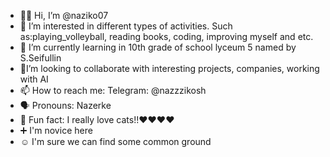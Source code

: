- 🖐🏻 Hi, I’m @naziko07
- 🔎 I’m interested in different types of activities. Such as:playing_volleyball, reading books, coding,  improving myself and etc.
- 🌱 I’m currently learning in 10th grade of school lyceum 5 named by S.Seifullin
- 📍I’m looking to collaborate with interesting projects, companies, working with AI
- 📫 How to reach me: Telegram: @nazzzikosh
- 🗣️ Pronouns: Nazerke
- 🎊 Fun fact: I really love cats!!❤️❤️❤️❤️
- ➕ I'm novice here
- ☺️ I'm sure we can find some common ground
<!---
naziko07/naziko07 is a ✨ special ✨ repository because its `README.md` (this file) appears on your GitHub profile.
You can click the Preview link to take a look at your changes.
--->
